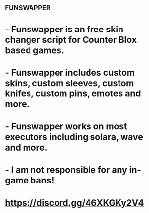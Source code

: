 ## FUNSWAPPER

# - Funswapper is an free skin changer script for Counter Blox based games.
# - Funswapper includes custom skins, custom sleeves, custom knifes, custom pins, emotes and more.
# - Funswapper works on most executors including solara, wave and more.
# - I am not responsible for any in-game bans!

# https://discord.gg/46XKGKy2V4
